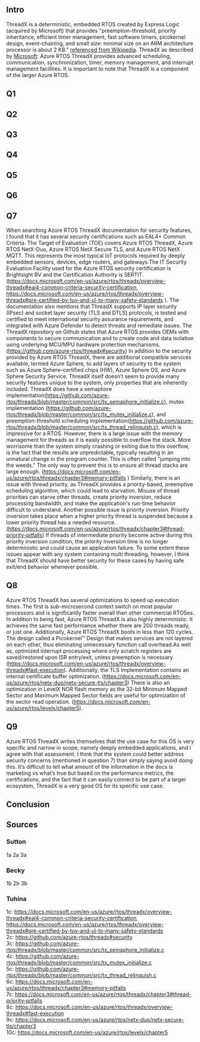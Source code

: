 ## Intro  
ThreadX is a deterministic, embedded RTOS created by Express Logic (acquired by Microsoft) that provides "preemption-threshold, priority inheritance, efficient timer management, fast software timers, picokernel design, event-chaining, and small size: minimal size on an ARM architecture processor is about 2 KB." [referenced from Wikipedia]( https://en.wikipedia.org/wiki/ThreadX). ThreadX as described by [Microsoft](https://docs.microsoft.com/en-us/azure/rtos/threadx/overview-threadx#azure-rtos-threadx-services): Azure RTOS ThreadX provides advanced scheduling, communication, synchronization, timer, memory management, and interrupt management facilities. It is important to note that ThreadX is a component of the larger Azure RTOS. 

## Q1  

## Q2 

## Q3  

## Q4  

## Q5  

## Q6  

## Q7 
When searching Azure RTOS ThreadX documentation for security features, I found that it has several security certifications such as EAL4+ Common Criteria. The Target of Evaluation (TOE) covers Azure RTOS ThreadX, Azure RTOS NetX-Duo, Azure RTOS NetX Secure TLS, and Azure RTOS NetX MQTT. This represents the most typical IoT protocols required by deeply embedded sensors, devices, edge routers, and gateways.The IT Security Evaluation Facility used for the Azure RTOS security certification is Brightsight BV and the Certification Authority is SERTIT. (https://docs.microsoft.com/en-us/azure/rtos/threadx/overview-threadx#eal4-common-criteria-security-certification, https://docs.microsoft.com/en-us/azure/rtos/threadx/overview-threadx#pre-certified-by-tuv-and-ul-to-many-safety-standards ). The documentation also mentions that ThreadX supports IP layer security (IPsec) and socket layer security (TLS and DTLS) protocols, is tested and certified to meet international security assurance requirements, and integrated with Azure Defender to detect threats and remediate issues. The ThreadX repository on Github states that Azure RTOS provides OEMs with components to secure communication and to create code and data isolation using underlying MCU/MPU hardware protection mechanisms. (https://github.com/azure-rtos/threadx#security) In addition to the security provided by Azure RTOS ThreadX, there are additional compatible services available, termed Azure Sphere, to add layers of security to the system such as Azure Sphere–certified chips (HW), Azure Sphere OS, and Azure Sphere Security Service. ThreadX itself doesn’t seem to provide many security features unique to the system, only properties that are inherently included. ThreadX does have a semaphore implementation(https://github.com/azure-rtos/threadx/blob/master/common/src/tx_semaphore_initialize.c), mutex implementation (https://github.com/azure-rtos/threadx/blob/master/common/src/tx_mutex_initialize.c), and preemption-threshold scheduling implementation(https://github.com/azure-rtos/threadx/blob/master/common/src/tx_thread_relinquish.c), which is impressive for a RTOS. However, there is a large issue with the memory management for threads as it is easily possible to overflow the stack. More worrisome than the system simply crashing or exiting due to this overflow, is the fact that the results are unpredictable, typically resulting in an unnatural change in the program counter. This is often called "jumping into the weeds." The only way to prevent this is to ensure all thread stacks are large enough. (https://docs.microsoft.com/en-us/azure/rtos/threadx/chapter3#memory-pitfalls ) Similarly, there is an issue with thread priority, as ThreadX provides a priority-based, preemptive scheduling algorithm, which could lead to starvation. Misuse of thread priorities can starve other threads, create priority inversion, reduce processing bandwidth, and make the application's run-time behavior difficult to understand. Another possible issue is priority inversion. Priority inversion takes place when a higher priority thread is suspended because a lower priority thread has a needed resource. (https://docs.microsoft.com/en-us/azure/rtos/threadx/chapter3#thread-priority-pitfalls) If threads of intermediate priority become active during this priority inversion condition, the priority inversion time is no longer deterministic and could cause an application failure. To some extent these issues appear with any system containing multi threading, however, I think that ThreadX should have better security for these cases by having safe exit/end behavior whenever possible.

## Q8  
Azure RTOS ThreadX has several optimizations to speed up execution times. The first is sub-microsecond context switch on most popular processors and is significantly faster overall than other commercial RTOSes. In addition to being fast, Azure RTOS ThreadX is also highly deterministic. It achieves the same fast performance whether there are 200 threads ready, or just one. Additionally, Azure RTOS ThreadX boots in less than 120 cycles. The design called a Picokernel™ Design that makes services are not layered on each other, thus eliminating unnecessary function call overhead.As well as, optimized interrupt processing where only scratch registers are saved/restored upon ISR entry/exit, unless preemption is necessary. (https://docs.microsoft.com/en-us/azure/rtos/threadx/overview-threadx#fast-execution). Additionally, the TLS Implementation contains an internal certificate buffer optimization. (https://docs.microsoft.com/en-us/azure/rtos/netx-duo/netx-secure-tls/chapter3) There is also an optimization in LevelX NOR flash memory as the 32-bit Minimum Mapped Sector and Maximum Mapped Sector fields are useful for optimization of the sector read operation. (https://docs.microsoft.com/en-us/azure/rtos/levelx/chapter5).

## Q9  
Azure RTOS ThreadX writes themselves that the use case for this OS is very specific and narrow in scope, namely deeply embedded applications, and I agree with that assessment. I think that the system could better address security concerns (mentioned in question 7) than simply saying avoid doing this. It’s difficult to tell what amount of the information in the docs is marketing vs what’s true but based on the performance metrics, the certifications, and the fact that it can easily connect to be part of a larger ecosystem, ThreadX is a very good OS for its specific use case.

## Conclusion  

## Sources
### Sutton
1a
2a
3a
### Becky
1b
2b
3b
### Tuhina
1c: https://docs.microsoft.com/en-us/azure/rtos/threadx/overview-threadx#eal4-common-criteria-security-certification, https://docs.microsoft.com/en-us/azure/rtos/threadx/overview-threadx#pre-certified-by-tuv-and-ul-to-many-safety-standards  
2c: https://github.com/azure-rtos/threadx#security  
3c: https://github.com/azure-rtos/threadx/blob/master/common/src/tx_semaphore_initialize.c  
4c: https://github.com/azure-rtos/threadx/blob/master/common/src/tx_mutex_initialize.c  
5c: https://github.com/azure-rtos/threadx/blob/master/common/src/tx_thread_relinquish.c  
6c: https://docs.microsoft.com/en-us/azure/rtos/threadx/chapter3#memory-pitfalls  
7c: https://docs.microsoft.com/en-us/azure/rtos/threadx/chapter3#thread-priority-pitfalls  
8c: https://docs.microsoft.com/en-us/azure/rtos/threadx/overview-threadx#fast-execution  
9c: https://docs.microsoft.com/en-us/azure/rtos/netx-duo/netx-secure-tls/chapter3  
10c: https://docs.microsoft.com/en-us/azure/rtos/levelx/chapter5  
